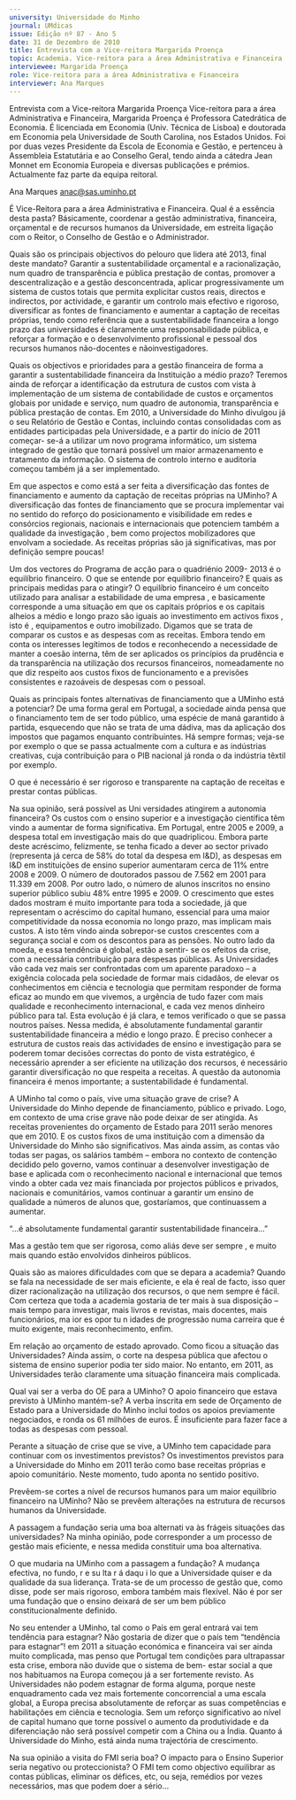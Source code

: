 ```yaml
---
university: Universidade do Minho
journal: UMdicas
issue: Edição nº 87 - Ano 5
date: 31 de Dezembro de 2010
title: Entrevista com a Vice-reitora Margarida Proença
topic: Academia. Vice-reitora para a área Administrativa e Financeira
interviewee: Margarida Proença
role: Vice-reitora para a área Administrativa e Financeira
interviewer: Ana Marques
---
```




Entrevista com a Vice-reitora Margarida Proença
Vice-reitora para a área Administrativa e Financeira, Margarida
Proença é Professora Catedrática de Economia. É licenciada em
Economia (Univ. Técnica de Lisboa) e doutorada em Economia
pela Universidade de South Carolina, nos Estados Unidos. Foi por duas
vezes Presidente da Escola de Economia e Gestão, e pertenceu à
Assembleia Estatutária e ao Conselho Geral, tendo ainda a cátedra Jean
Monnet em Economia Europeia e diversas publicações e prémios.
Actualmente faz parte da equipa reitoral.


Ana Marques
anac@sas.uminho.pt


É Vice-Reitora para a área
Administrativa e Financeira. Qual
é a essência desta pasta?
Básicamente, coordenar a gestão
administrativa, financeira,
orçamental e de recursos
humanos da Universidade, em
estreita ligação com o Reitor, o
Conselho de Gestão e o
Administrador.


Quais são os principais
objectivos do pelouro que lidera
até 2013, final deste mandato?
Garantir a sustentabilidade
orçamental e a racionalização,
num quadro de transparência e
pública prestação de contas,
promover a descentralização e a
gestão desconcentrada, aplicar
progressivamente um sistema de
custos totais que permita
explicitar custos reais, directos e
indirectos, por actividade, e
garantir um controlo mais efectivo
e rigoroso, diversificar as fontes de
financiamento e aumentar a
captação de receitas próprias,
tendo como referência que a
sustentabilidade financeira a
longo prazo das universidades é
claramente uma responsabilidade
pública, e reforçar a formação e o
desenvolvimento profissional e
pessoal dos recursos humanos
não-docentes e nãoinvestigadores.


Quais os objectivos e prioridades
para a gestão financeira de forma
a garantir a sustentabilidade
financeira da Instituição a médio
prazo?
Teremos ainda de reforçar a
identificação da estrutura de
custos com vista à implementação
de um sistema de contabilidade de
custos e orçamentos globais por
unidade e serviço, num quadro de
autonomia, transparência e
pública prestação de contas. Em
2010, a Universidade do Minho
divulgou já o seu Relatório de
Gestão e Contas, incluindo contas
consolidadas com as entidades
participadas pela Universidade, e a
partir do início de 2011 começar-
se-á a utilizar um novo programa
informático, um sistema
integrado de gestão que tornará
possível um maior
armazenamento e tratamento da
informação. O sistema de controlo
interno e auditoria começou
também já a ser implementado.


Em que aspectos e como está a
ser feita a diversificação das
fontes de financiamento e
aumento da captação de receitas
próprias na UMinho?
A diversificação das fontes de
financiamento que se procura
implementar vai no sentido do
reforço do posicionamento e
visibilidade em redes e consórcios
regionais, nacionais e
internacionais que potenciem
também a qualidade da
investigação , bem como projectos
mobilizadores que envolvam a
sociedade.
As receitas próprias são
já significativas, mas
por definição sempre
poucas!


Um dos vectores do Programa de
acção para o quadriénio 2009-
2013 é o equilíbrio financeiro. O
que se entende por equilíbrio
financeiro? E quais as principais
medidas para o atingir?
O equilíbrio financeiro é um
conceito utilizado para analisar a
estabilidade de uma empresa , e
basicamente corresponde a uma
situação em que os capitais
próprios e os capitais alheios a
médio e longo prazo são iguais ao
investimento em activos fixos ,
isto é , equipamentos e outro
imobilizado. Digamos que se trata
de comparar os custos e as
despesas com as receitas. Embora
tendo em conta os interesses
legítimos de todos e
reconhecendo a necessidade de
manter a coesão interna, têm de
ser aplicados os princípios da
prudência e da transparência na
utilização dos recursos
financeiros, nomeadamente no
que diz respeito aos custos fixos
de funcionamento e a previsões
consistentes e razoáveis de
despesas com o pessoal.


Quais as principais fontes
alternativas de financiamento
que a UMinho está a potenciar?
De uma forma geral em
Portugal, a sociedade
ainda pensa que o
financiamento tem de
ser todo público, uma
espécie de maná
garantido à partida,
esquecendo que não se
trata de uma dádiva,
mas da aplicação dos
impostos que pagamos
enquanto contribuintes.
Há sempre formas; veja-se por
exemplo o que se passa
actualmente com a cultura e as
indústrias creativas, cuja
contribuição para o PIB nacional já
ronda o da indústria têxtil por
exemplo.


O que é necessário é ser
rigoroso e transparente
na captação de receitas
e prestar contas
públicas.


Na sua opinião, será possível as
Uni versidades atingirem a
autonomia financeira?
Os custos com o ensino superior e
a investigação científica têm vindo
a aumentar de forma significativa.
Em Portugal, entre 2005 e 2009, a
despesa total em investigação
mais do que quadriplicou. Embora
parte deste acréscimo, felizmente,
se tenha ficado a dever ao sector
privado (representa já cerca de
58% do total da despesa em I&D),
as despesas em I&D em
instituições de ensino superior
aumentaram cerca de 11% entre
2008 e 2009. O número de
doutorados passou de 7.562 em
2001 para 11.339 em 2008. Por
outro lado, o número de alunos
inscritos no ensino superior
público subiu 48% entre 1995 e
2009.
O crescimento que
estes dados mostram é
muito importante para
toda a sociedade, já que
representam o
acréscimo do capital
humano, essencial para
uma maior
competitividade da
nossa economia no
longo prazo, mas
implicam mais custos.
A isto têm vindo ainda sobrepor-se
custos crescentes com a 
segurança social e com os
descontos para as pensões. No
outro lado da moeda, e essa
tendência é global, estão a sentir-
se os efeitos da crise, com a
necessária contribuição para
despesas públicas.
As Universidades vão cada vez
mais ser confrontadas com um
aparente paradoxo – a exigência
colocada pela sociedade de formar
mais cidadãos, de elevar os
conhecimentos em ciência e
tecnologia que permitam
responder de forma eficaz ao
mundo em que vivemos, a
urgência de tudo fazer com mais
qualidade e reconhecimento
internacional, e cada vez menos
dinheiro público para tal. Esta
evolução é já clara, e temos
verificado o que se passa noutros
países.
Nessa medida, é
absolutamente
fundamental garantir
sustentabilidade
financeira a médio e
longo prazo. È preciso
conhecer a estrutura de
custos reais das
actividades de ensino e
investigação para se
poderem tomar
decisões correctas do
ponto de vista
estratégico, é
necessário aprender a
ser eficiente na
utilização dos recursos,
é necessário garantir
diversificação no que
respeita a receitas. A
questão da autonomia
financeira é menos
importante; a
sustentabilidade é
fundamental.


A UMinho tal como o país, vive
uma situação grave de crise?
A Universidade do Minho depende
de financiamento, público e
privado. Logo, em contexto de uma
crise grave não pode deixar de ser
atingida. As receitas provenientes
do orçamento de Estado para 2011
serão menores que em 2010. E os
custos fixos de uma instituição
com a dimensão da Universidade
do Minho são significativos. Mas
ainda assim, as contas vão todas
ser pagas, os salários também –
embora no contexto de contenção
decidido pelo governo, vamos
continuar a desenvolver
investigação de base e aplicada
com o reconhecimento nacional e
internacional que temos vindo a
obter cada vez mais financiada por
projectos públicos e privados,
nacionais e comunitários, vamos
continuar a garantir um ensino de
qualidade a números de alunos
que, gostaríamos, que
continuassem a aumentar.


“...é absolutamente fundamental garantir
sustentabilidade financeira...”


Mas a gestão tem que
ser rigorosa, como aliás
deve ser sempre , e
muito mais quando
estão envolvidos
dinheiros públicos.


Quais são as maiores
dificuldades com que se depara a
academia?
Quando se fala na necessidade de
ser mais eficiente, e ela é real de
facto, isso quer dizer
racionalização na utilização dos
recursos, o que nem sempre é
fácil. Com certeza que toda a
academia gostaria de ter mais à
sua disposição – mais tempo para
investigar, mais livros e revistas,
mais docentes, mais funcionários,
ma ior es opor tu n idades de
progressão numa carreira que é
muito exigente, mais
reconhecimento, enfim.


Em relação ao orçamento de
estado aprovado. Como ficou a
situação das Universidades?
Ainda assim, o corte na despesa
pública que afectou o sistema de
ensino superior podia ter sido
maior.
No entanto, em 2011, as
Universidades terão
claramente uma
situação financeira
mais complicada.


Qual vai ser a verba do OE para a
UMinho? O apoio financeiro que
estava previsto à UMinho
mantém-se?
A verba inscrita em sede de
Orçamento de Estado para a
Universidade do Minho inclui todos
os apoios previamente
negociados, e ronda os 61 milhões
de euros. É insuficiente para fazer
face a todas as despesas com
pessoal.


Perante a situação de crise que se
vive, a UMinho tem capacidade
para continuar com os
investimentos previstos?
Os investimentos previstos para a
Universidade do Minho em 2011
terão como base receitas próprias
e apoio comunitário. Neste
momento, tudo aponta no sentido
positivo.


Prevêem-se cortes a nível de
recursos humanos para um maior
equilíbrio financeiro na UMinho?
Não se prevêem
alterações na estrutura
de recursos humanos
da Universidade.


A passagem a fundação seria uma
boa alternati va às frágeis
situações das universidades?
Na minha opinião, pode
corresponder a um
processo de gestão
mais eficiente, e nessa
medida constituir uma
boa alternativa.


O que mudaria na UMinho com a
passagem a fundação?
A mudança efectiva, no fundo,
r e su lta r á daqu i lo que a
Universidade quiser e da qualidade
da sua liderança. Trata-se de um
processo de gestão que, como
disse, pode ser mais rigoroso,
embora também mais flexível.
Não é por ser uma
fundação que o ensino
deixará de ser um bem
público
constitucionalmente
definido.


No seu entender a UMinho, tal
como o País em geral entrará vai
tem tendência para estagnar?
Não gostaria de dizer que o país
tem “tendência para estagnar”!
em 2011 a situação económica e
financeira vai ser ainda muito
complicada, mas penso que
Portugal tem condições para
ultrapassar esta crise, embora não
duvide que o sistema de bem-
estar social a que nos habituamos
na Europa começou já a ser
fortemente revisto.
As Universidades não
podem estagnar de
forma alguma, porque
neste enquadramento
cada vez mais
fortemente
concorrencial a uma
escala global, a Europa
precisa absolutamente
de reforçar as suas
competências e
habilitações em ciência
e tecnologia.
Sem um reforço significativo ao
nível de capital humano que torne
possível o aumento da
produtividade e da diferenciação
não será possível competir com a
China ou a Índia.
Quanto á Universidade do Minho,
está ainda numa trajectória de
crescimento.


Na sua opinião a visita do FMI
seria boa? O impacto para o
Ensino Superior seria negativo ou
proteccionista?
O FMI tem como objectivo
equilibrar as contas públicas,
eliminar os défices, etc, ou seja,
remédios por vezes necessários,
mas que podem doer a sério...